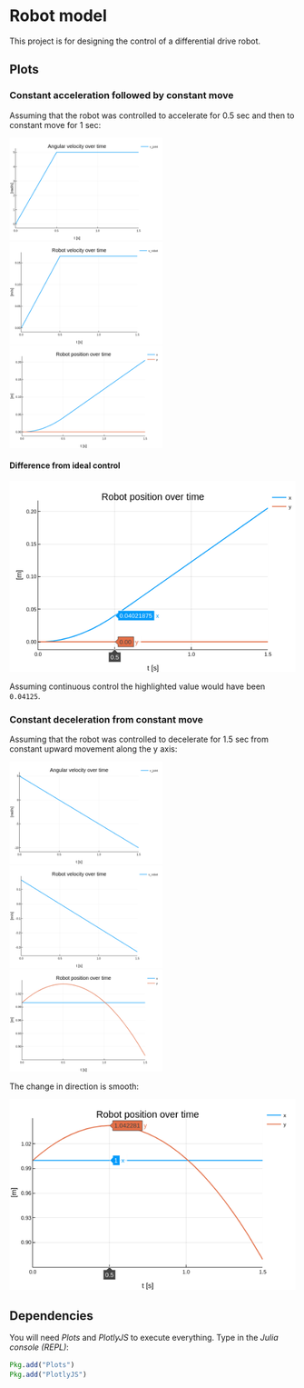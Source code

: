 # Robot model

This project is for designing the control of a differential drive robot.

## Plots

### Constant acceleration followed by constant move

Assuming that the robot was controlled to accelerate for 0.5 sec and then to constant move for 1 sec:

<img src="./output/angular_velocity_const_acc_then_move.png" width="270" alt="Angular velocity over time" /> <img src="./output/robotbase_velocity_const_acc_then_move.png" width="270" alt="Robot base frame velocity over time" /> <img src="./output/robot_position_const_acc_then_move.png" width="270" alt="Robot position over time" />

#### Difference from ideal control

![Highlighted point at end of acceleration period](./output/robot_position_const_acc_then_move_highlighted.png)

Assuming continuous control the highlighted value would have been `0.04125`.

### Constant deceleration from constant move

Assuming that the robot was controlled to decelerate for 1.5 sec from constant upward movement along the y axis:

<img src="./output/angular_velocity_const_deceleration_from_moving.png" width="270" alt="Angular velocity over time" /> <img src="./output/robotbase_velocity_const_deceleration_from_moving.png" width="270" alt="Robot base frame velocity over time" /> <img src="./output/robot_position_const_deceleration_from_moving.png" width="270" alt="Robot position over time" />

The change in direction is smooth:

![Highlighted overshoot during change in direction](./output/robot_position_const_deceleration_from_moving_highlighted.png)

## Dependencies

You will need _Plots_ and _PlotlyJS_ to execute everything. Type in the _Julia console (REPL)_:

```julia
Pkg.add("Plots")
Pkg.add("PlotlyJS")
```
